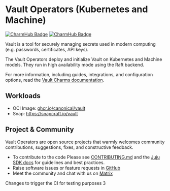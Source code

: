 # Vault Operators (Kubernetes and Machine)

[![CharmHub Badge](https://charmhub.io/vault-k8s/badge.svg)](https://charmhub.io/vault-k8s)
[![CharmHub Badge](https://charmhub.io/vault/badge.svg)](https://charmhub.io/vault)

Vault is a tool for securely managing secrets used in modern computing (e.g. passwords, certificates, API keys).

The Vault Operators deploy and initialize Vault on Kubernetes and Machine models. They run in high availability mode using the Raft backend.

For more information, including guides, integrations, and configuration options, read the [Vault Charms documentation](https://canonical-vault-charms.readthedocs-hosted.com).

## Workloads

- OCI Image: [ghcr.io/canonical/vault](https://github.com/canonical/vault-rock)
- Snap: <https://snapcraft.io/vault>

## Project & Community

Vault Operators are open source projects that warmly welcomes community contributions, suggestions, fixes, and constructive feedback.

- To contribute to the code Please see [CONTRIBUTING.md](/CONTRIBUTING.md) and the [Juju SDK docs](https://juju.is/docs/sdk) for guidelines and best practices.
- Raise software issues or feature requests in [GitHub](https://github.com/canonical/vault-k8s-operator/issues)
- Meet the community and chat with us on [Matrix](https://matrix.to/#/#tls:ubuntu.com)


Changes to trigger the CI for testing purposes 3